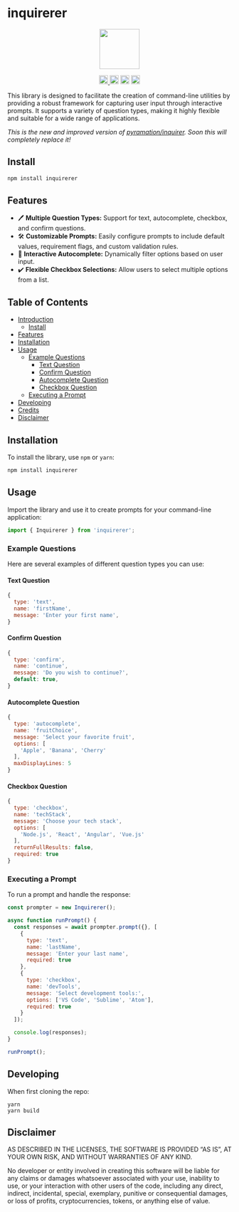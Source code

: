 # inquirerer

<p align="center" width="100%">
    <img height="90" src="https://user-images.githubusercontent.com/545047/190171475-b416f99e-2831-4786-9ba3-a7ff4d95b0d3.svg" />
</p>

<p align="center" width="100%">
  
  <a href="https://github.com/pyramation/inquirerer/actions/workflows/run-tests.yml">
    <img height="20" src="https://github.com/pyramation/inquirerer/actions/workflows/run-tests.yml/badge.svg" />
  </a>
   <a href="https://github.com/pyramation/inquirerer/blob/main/LICENSE"><img height="20" src="https://img.shields.io/badge/license-MIT-blue.svg"></a>
   <a href="https://www.npmjs.com/package/inquirerer"><img height="20" src="https://img.shields.io/npm/dt/inquirerer"></a>
   <a href="https://www.npmjs.com/package/inquirerer"><img height="20" src="https://img.shields.io/github/package-json/v/pyramation/inquirerer?filename=packages%2Finquirerer%2Fpackage.json"></a>
</p>

This library is designed to facilitate the creation of command-line utilities by providing a robust framework for capturing user input through interactive prompts. It supports a variety of question types, making it highly flexible and suitable for a wide range of applications.

_This is the new and improved version of [pyramation/inquirer](https://github.com/pyramation/inquirerer-v1). Soon this will completely replace it!_

## Install

```sh
npm install inquirerer
```

## Features

- 🖊 **Multiple Question Types:** Support for text, autocomplete, checkbox, and confirm questions.
- 🛠 **Customizable Prompts:** Easily configure prompts to include default values, requirement flags, and custom validation rules.
- 🔎 **Interactive Autocomplete:** Dynamically filter options based on user input.
- ✔️ **Flexible Checkbox Selections:** Allow users to select multiple options from a list.

## Table of Contents

- [Introduction](#inquirerer)
  - [Install](#install)
- [Features](#features)
- [Installation](#installation)
- [Usage](#usage)
  - [Example Questions](#example-questions)
    - [Text Question](#text-question)
    - [Confirm Question](#confirm-question)
    - [Autocomplete Question](#autocomplete-question)
    - [Checkbox Question](#checkbox-question)
  - [Executing a Prompt](#executing-a-prompt)
- [Developing](#developing)
- [Credits](#credits)
- [Disclaimer](#disclaimer)

## Installation

To install the library, use `npm` or `yarn`:

```bash
npm install inquirerer
```

## Usage

Import the library and use it to create prompts for your command-line application:

```js
import { Inquirerer } from 'inquirerer';
```

### Example Questions

Here are several examples of different question types you can use:

#### Text Question

```js
{
  type: 'text',
  name: 'firstName',
  message: 'Enter your first name',
}
```

#### Confirm Question

```js
{
  type: 'confirm',
  name: 'continue',
  message: 'Do you wish to continue?',
  default: true,
}
```

#### Autocomplete Question

```js
{
  type: 'autocomplete',
  name: 'fruitChoice',
  message: 'Select your favorite fruit',
  options: [
    'Apple', 'Banana', 'Cherry'
  ],
  maxDisplayLines: 5
}
```

#### Checkbox Question

```js
{
  type: 'checkbox',
  name: 'techStack',
  message: 'Choose your tech stack',
  options: [
    'Node.js', 'React', 'Angular', 'Vue.js'
  ],
  returnFullResults: false,
  required: true
}
```

### Executing a Prompt

To run a prompt and handle the response:

```js
const prompter = new Inquirerer();

async function runPrompt() {
  const responses = await prompter.prompt({}, [
    {
      type: 'text',
      name: 'lastName',
      message: 'Enter your last name',
      required: true
    },
    {
      type: 'checkbox',
      name: 'devTools',
      message: 'Select development tools:',
      options: ['VS Code', 'Sublime', 'Atom'],
      required: true
    }
  ]);

  console.log(responses);
}

runPrompt();
```


## Developing


When first cloning the repo:
```
yarn
yarn build
```

## Disclaimer

AS DESCRIBED IN THE LICENSES, THE SOFTWARE IS PROVIDED “AS IS”, AT YOUR OWN RISK, AND WITHOUT WARRANTIES OF ANY KIND.

No developer or entity involved in creating this software will be liable for any claims or damages whatsoever associated with your use, inability to use, or your interaction with other users of the code, including any direct, indirect, incidental, special, exemplary, punitive or consequential damages, or loss of profits, cryptocurrencies, tokens, or anything else of value.
